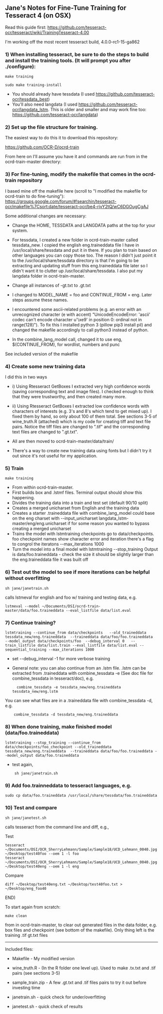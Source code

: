 ## Jane's Notes for Fine-Tune Training for Tesseract 4 (on OSX)

Read this guide first: https://github.com/tesseract-ocr/tesseract/wiki/TrainingTesseract-4.00 

I'm working off the most recent tesseract build, 4.0.0-rc1-15-ga862

### 1) When installing tesseract, be sure to do the steps to build and install the training tools. (It will prompt you after ./configure):

    make training

    sudo make training-install

- You should already have tessdata (I used https://github.com/tesseract-ocr/tessdata_best)
- You'll also need langdata (I used https://github.com/tesseract-ocr/langdata_lstm. This is older and smaller and may work fine too: https://github.com/tesseract-ocr/langdata)


### 2)  Set up the file structure for training. 

The easiest way to do this it to download this repository: 

https://github.com/OCR-D/ocrd-train

From here on I'll assume you have it and commands are run from in the ocrd-train-master directory:


### 3)  For fine-tuning, modify the makefile that comes in the ocrd-train repository

I based mine off the makefile here (scroll to "I modified the makefile for ocrd-train to do fine-tuning"): 
https://groups.google.com/forum/#!searchin/tesseract-ocr/makefile%7Csort:date/tesseract-ocr/be4-rjvY2tQ/wC6DGOugCgAJ

Some additional changes are necessary:

- Change the HOME, TESSDATA and LANGDATA paths at the top for your system.

* For tessdata, I created a new folder in ocrd-train-master called tessdata_new. I copied the english eng.traineddata file I have in /usr/local/share/tessdata and put it in there. If you plan to train based on other languages you can copy those too. The reason I didn't just point it to the /usr/local/share/tessdata directory is that I'm going to be extracting and updating stuff from this eng.traineddata file later so I didn't want it to clutter up /usr/local/share/tessdata. I also put my langdata folder in ocrd-train-master. 

- Change all instances of -gt.txt to .gt.txt

- I changed to MODEL_NAME = foo and CONTINUE_FROM = eng. Later steps assume these names.

- I encountered some ascii-related problems (e.g. an error with an unrecognized character (e with accent) "UnicodeEncodeError: 'ascii' codec can't encode character u'\xe9' in position 0: ordinal not in range(128)"). To fix this I installed python 3 (pillow pip3 install pil) and changed the makefile accordingly to call python3 instead of python.

- In the combine_lang_model call, changed it to use eng, $(CONTINUE_FROM), for wordlist, numbers and punc 

See included  version of the makefile


### 4)  Create some new training data

I did this in two ways 

- i) Using Rtesseract GetBoxes I extracted very high confidence words (saving corresponding text and image files). I checked enough to think that they were trustworthy, and then created many more.
- ii) Using Rtesseract GetBoxes I extracted low confidence words with characters of interests (e.g. 3's and 8's which tend to get mixed up). I fixed them by hand, so only about 100 of them total. See sections 3-5 of wine_truth.R (attached) which is my code for creating tiff and text file pairs.  Notice the tiff files are changed to ".tif" and the corresponding text files are changed to ".gt.txt".

- All are then moved to ocrd-train-master/data/train/

- There's a way to create new training data using fonts but I didn't try it out since it's not useful for my application.


### 5) Train

    make training

- From within ocrd-train-master. 
- First builds box and .lstmf files. Terminal output should show this happening. 
- Divides the training data into a train and test set (default 90/10 split)
- Creates a merged unicharset from English and the training data
- Creates a starter .traineddata file with combine_lang_model
	could base on the eng charset with --input_unicharset langdata_lstm-master/eng/eng.unicharset
	if for some reason you wanted to bypass creating a merged unicharset
- Trains the model with lstmtraining
	checkpoints go to data/checkpoints. foo checkpoint names show character error and iteration
        there's a flag to congrol the iteratons --max_iterations 1000
- Turn the model into a final model with lstmtraining --stop_training
	Output is data/foo.traineddata - check the size it should be slightly larger than the eng.traineddata file it was built off


### 6)  Test out the model to see if more iterations can be helpful without overfitting

    sh jane/janetrain.sh 

calls lstmeval for english and foo w/ training and testing data, e.g.

    lstmeval --model ~/Documents/DSI/ocrd-train-master/data/foo.traineddata --eval_listfile data/list.eval

### 7) Continue training?

    lstmtraining --continue_from data/checkpoints	--old_traineddata tessdata_new/eng.traineddata 	--traineddata data/foo/foo.traineddata    --model_output data/checkpoints/foo  --debug_interval 0 	--train_listfile data/list.train --eval_listfile data/list.eval --sequential_training --max_iterations 1000

- set --debug_interval -1 for more verbose training

- General note: you can also continue from an .lstm file.
	.lstm can be extracted from .traineddata with combine_tessdata -e (See doc file for combine_tessdata in tesseract/doc), e.g. 
	
        combine_tessdata -e tessdata_new/eng.traineddata tessdata_new/eng.lstm

You can see what files are in a .traineddata file with combine_tessdata -d, e.g.
        
        combine_tessdata -d tessdata_new/eng.traineddata


### 8) When done training, make finished model (data/foo.traineddata)

    lstmtraining --stop_training --continue_from data/checkpoints/foo_checkpoint --old_traineddata tessdata_new/eng.traineddata  --traineddata data/foo/foo.traineddata --model_output data/foo.traineddata

 - test again, 

        sh jane/janetrain.sh


### 9)  Add foo.trainneddata to tesseract languages, e.g.

    sudo cp data/foo.traineddata /usr/local/share/tessdata/foo.traineddata


### 10)  Test and compare

    sh jane/janetest.sh 
    
calls tesseract from the command line and diff, e.g., 

Test

    tesseract ~/Documents/DSI/OCR_SherryLehmann/Sample/Sample18/UCD_Lehmann_0040.jpg ~/Desktop/test40foo --oem 1 -l foo
    tesseract ~/Documents/DSI/OCR_SherryLehmann/Sample/Sample18/UCD_Lehmann_0040.jpg ~/Desktop/test40eng --oem 1 -l eng

Compare

    diff ~/Desktop/test40eng.txt ~/Desktop/test40foo.txt > ~/Desktop/eng_foo40


END)

To start again from scratch:
    
    make clean 

from in ocrd-train-master, to clear out generated files in the data folder, e.g. box files and checkpoint (see bottom of the makefile). Only thing left is the training .tif gt.txt files


-----

Included files:

- Makefile - My modified version

- wine_truth.R - (In the R folder one level up). Used to make .tx.txt and .tif pairs (see sections 3-5)

- sample_train.zip - A few .gt.txt  and .tif files pairs to try it out before investing time

- janetrain.sh - quick check for under/overfitting

- janetest.sh - quick check of results
